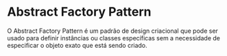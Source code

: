 # Abstract Factory Pattern

O Abstract Factory Pattern é um padrão de design criacional que pode ser usado para definir instâncias ou classes específicas sem a necessidade de especificar o objeto exato que está sendo criado.
